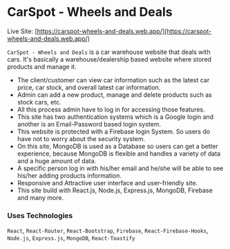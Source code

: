 # CarSpot - Wheels and Deals

Live Site: [https://carspot-wheels-and-deals.web.app/](https://carspot-wheels-and-deals.web.app/)

`CarSpot - Wheels and Deals` is a car warehouse website that deals with cars. It's basically a warehouse/dealership based website where stored products and manage it.

- The client/customer can view car information such as the latest car price, car stock, and overall latest car information.
- Admin can add a new product, manage and delete products such as stock
  cars, etc.
- All this process admin have to log in for accessing those features.
- This site has two authentication systems which is a Google login and another is an Email-Password based login system.
- This website is protected with a Firebase login System. So users do have not to worry about the security system.
- On this site, MongoDB is used as a Database so users can get a better experience, because MongoDB is flexible and handles a variety of data and a huge amount of data.
- A specific person log in with his/her email and he/she will be able to see his/her adding products information.
- Responsive and Attractive user interface and user-friendly site.
- This site build with React.js, Node.js, Express.js, MongoDB, Firebase and many more.

### Uses Technologies

`React`, `React-Router`, `React-Bootstrap`, `Firebase`, `React-Firebase-Hooks`, `Node.js`, `Express.js`, `MongoDB`, `React-Toastify`
